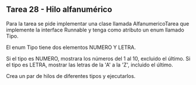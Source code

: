 ## Tarea 28 - Hilo alfanumérico

Para la tarea se pide implementar una clase llamada AlfanumericoTarea que implemente la interface Runnable y tenga como atributo un enum llamado Tipo.

El enum Tipo tiene dos elementos NUMERO Y LETRA.

Si el tipo es NUMERO, mostrara los números del 1 al 10, excluido el último.
Si el tipo es LETRA, mostrar las letras de la 'A' a la 'Z', incluido el último.

Crea un par de hilos de diferentes tipos y ejecutarlos.